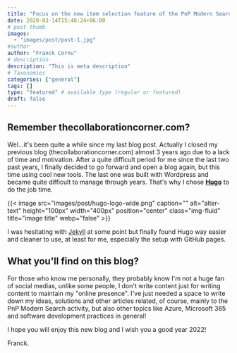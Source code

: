 ```yaml
---
title: "Focus on the new item selection feature of the PnP Modern Search solution"
date: 2020-03-14T15:40:24+06:00
# post thumb
images:
  - "images/post/post-1.jpg"
#author
author: "Franck Cornu"
# description
description: "This is meta description"
# Taxonomies
categories: ["general"]
tags: []
type: "featured" # available type (regular or featured)
draft: false
---
```


## Remember thecollaborationcorner.com?

Wel...it's been quite a while since my last blog post. Actually I closed my previous blog (thecollaborationcorner.com) almost 3 years ago due to a lack of time and motivation. After a quite difficult period for me since the last two past years, I finally decided to go forward and open a blog again, but this time using cool new tools. The last one was built with Wordpress and became quite difficult to manage through years. That's why I chose **[Hugo](https://gohugo.io/)** to do the job time.

{{< image src="images/post/hugo-logo-wide.png" caption="" alt="alter-text" height="100px" width="400px" position="center" class="img-fluid" title="image title"  webp="false" >}}

I was hesitating with [Jekyll](https://jekyllrb.com/) at some point but finally found Hugo way easier and cleaner to use, at least for me, especially the setup with GitHub pages.

## What you'll find on this blog?

For those who know me personally, they probably know I'm not a huge fan of social medias, unlike some people, I don't write content just for writing content to maintain my "online presence". I've just needed a space to write down my ideas, solutions and other articles related, of course, mainly to the PnP Modern Search activity, but also other topics like Azure, Microsoft 365 and software development practices in general!

I hope you will enjoy this new blog and I wish you a good year 2022!

Franck.


